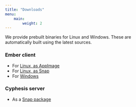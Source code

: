 ```yaml
---
title: "Downloads"
menu:
    main:
        weight: 2
---
```

We provide prebuilt binaries for Linux and Windows. These are automatically built using the latest sources.

### Ember client

* For [Linux, as AppImage](https://amber.worldforge.org/ember/releases/unstable/Ember-x86_64.AppImage)
* For [Linux, as Snap](https://snapcraft.io/ember)
* For [Windows](https://amber.worldforge.org/ember/releases/unstable/Ember-latest.exe)

### Cyphesis server

* As a [Snap package](https://snapcraft.io/cyphesis)
